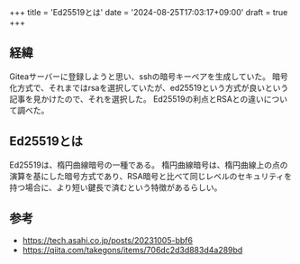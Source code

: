 +++
title = 'Ed25519とは'
date = '2024-08-25T17:03:17+09:00'
draft = true
+++

## 経緯

Giteaサーバーに登録しようと思い、sshの暗号キーペアを生成していた。
暗号化方式で、それまではrsaを選択していたが、ed25519という方式が良いという記事を見かけたので、それを選択した。
Ed25519の利点とRSAとの違いについて調べた。

## Ed25519とは

Ed25519は、楕円曲線暗号の一種である。
楕円曲線暗号は、楕円曲線上の点の演算を基にした暗号方式であり、RSA暗号と比べて同じレベルのセキュリティを持つ場合に、より短い鍵長で済むという特徴があるらしい。

## 参考

- <https://tech.asahi.co.jp/posts/20231005-bbf6>
- <https://qiita.com/takegons/items/706dc2d3d883d4a289bd>
